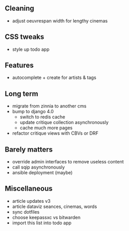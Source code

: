 ## Cleaning

- adjust oeuvrespan width for lengthy cinemas


## CSS tweaks

- style up todo app


## Features

- autocomplete + create for artists & tags


## Long term

- migrate from zinnia to another cms
- bump to django 4.0
    - switch to redis cache
    - update critique collection asynchronously
    - cache much more pages
- refactor critique views with CBVs or DRF


## Barely matters

- override admin interfaces to remove useless content
- call sqip asynchronously
- ansible deployment (maybe)


## Miscellaneous

- article updates v3
- article dataviz seances, cinemas, words
- sync dotfiles
- choose keepassxc vs bitwarden
- import this list into todo app
